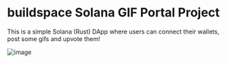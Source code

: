 # buildspace Solana GIF Portal Project

This is a simple Solana (Rust) DApp where users can connect their wallets, post some gifs and upvote them!

![image](https://user-images.githubusercontent.com/12043752/152423484-28d1c65b-e9ad-4f1f-81e3-e17e781de9cf.png)
